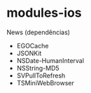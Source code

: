 modules-ios
===========

News (dependências)
- EGOCache
- JSONKit
- NSDate-HumanInterval
- NSString-MD5
- SVPullToRefresh
- TSMiniWebBrowser
